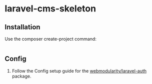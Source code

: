 # laravel-cms-skeleton

## Installation
Use the composer create-project command:
```php

```

## Config
1) Follow the Config setup guide for the [webmodularity/laravel-auth](https://github.com/webmodularity/laravel-auth) package.